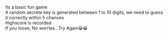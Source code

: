 Its a basic fun game<br/>
A random secrete key is generated between 1 to 10 digits, we need to guess it correctly within 5 chances<br/>
Highscore is recorded<br/>
If you loose, No worries...Try Again😀😀